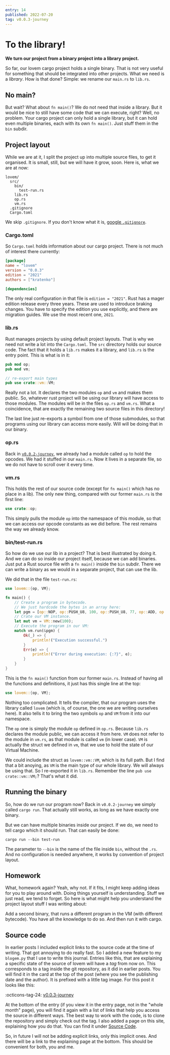 ```yaml
---
entry: 14
published: 2022-07-20
tag: v0.0.3-journey
---
```



# To the library!

__We turn our project from a binary project into a library project.__

So far, our lovem cargo project holds a single binary. That is not very useful for something that should be 
integrated into other projects. What we need is a *library*. How is that done? Simple: we rename our 
`main.rs` to `lib.rs`.

## No main?
But wait? What about `fn main()`? We do not need that inside a library. But it would be nice to still 
have some code that we can execute, right? Well, no problem. Your cargo project can only hold a single 
library, but it can hold even multiple binaries, each with its own `fn main()`. Just stuff them in the 
`bin` subdir. 

## Project layout
While we are at it, I split the project up into multiple source files, to get it organised. It is small, still, 
but we will have it grow, soon. Here is, what we are at now:

~~~
lovem/
  src/
    bin/
      test-run.rs
    lib.rs
    op.rs
    vm.rs
  .gitignore
  Cargo.toml
~~~

We skip `.gitignore`. If you don't know what it is, [google `.gitignore`](https://www.google.com/search?q=.gitignore).

### Cargo.toml
So `Cargo.toml` holds information about our cargo project. There is not much of interest there currently:

~~~toml
[package]
name = "lovem"
version = "0.0.3"
edition = "2021"
authors = ["kratenko"]

[dependencies]
~~~

The only real configuration in that file is `edition = "2021"`. Rust has a mager edition release every three years. 
These are used to introduce braking changes. You have to specify the edition you use explicitly, and there are 
migration guides. We use the most recent one, `2021`.

### lib.rs
Rust manages projects by using default project layouts. That is why we need not write a lot into the `Cargo.toml`.
The `src` directory holds our source code. The fact that it holds a `lib.rs` makes it a library, and `lib.rs` is 
the entry point. This is what is in it:

~~~rust
pub mod op;
pub mod vm;

// re-export main types
pub use crate::vm::VM;
~~~

Really not a lot. It declares the two modules `op` and `vm` and makes them public. So, whatever rust project 
will be using our library will have access to those modules. The modules will be in the files `op.rs` and 
`vm.rs`. What a coincidence, that are exactly the remaining two source files in this directory!

The last line just re-exports a symbol from one of those submodules, so that programs using our 
library can access more easily. Will will be doing that in our binary.

### op.rs
Back in [`v0.0.2-journey`](https://github.com/kratenko/lovem/blob/v0.0.2-journey/src/main.rs), 
we already had a module called `op` to hold the opcodes. We had it stuffed in our `main.rs`. Now it 
lives in a separate file, so we do not have to scroll over it every time.

### vm.rs
This holds the rest of our source code (except for `fn main()` which has no place in a lib). The only 
new thing, compared with our former `main.rs` is the first line:

~~~rust
use crate::op;
~~~

This simply pulls the module `op` into the namespace of this module, so that we can access our 
opcode constants as we did before. The rest remains the way we already know.

### bin/test-run.rs
So how do we use our lib in a project? That is best illustrated by doing it. And we can do so inside 
our project itself, because we can add binaries. Just put a Rust source file with a `fn main()`
inside the `bin` subdir. There we can write a binary as we would in a separate project, that can use 
the lib.

We did that in the file `test-run.rs`:

~~~rust
use lovem::{op, VM};

fn main() {
    // Create a program in bytecode.
    // We just hardcode the bytes in an array here:
    let pgm = [op::NOP, op::PUSH_U8, 100, op::PUSH_U8, 77, op::ADD, op::POP, 0xff];
    // Crate our VM instance.
    let mut vm = VM::new(100);
    // Execute the program in our VM:
    match vm.run(&pgm) {
        Ok(_) => {
            println!("Execution successful.")
        }
        Err(e) => {
            println!("Error during execution: {:?}", e);
        }
    }
}
~~~

This is the `fn main()` function from our former `main.rs`. Instead of having all the functions 
and definitions, it just has this single line at the top: 

~~~rust
use lovem::{op, VM};
~~~

Nothing too complicated. It tells the compiler, that our program uses the library called `lovem`
(which is, of course, the one we are writing ourselves here). It also tells it to bring the two 
symbols `op` and `VM` from it into our namespace.

The `op` one is simply the module `op` defined in `op.rs`. Because `lib.rs` declares the module 
public, we can access it from here. `VM` does not refer to the module in `vm.rs`, as that module 
is called `vm` (in lower case). `VM` is actually the struct we defined in `vm`, that we use to 
hold the state of our Virtual Machine.

We could include the struct as `lovem::vm::VM`, which is its full path. But I find that a bit 
anoying, as `VM` is the main type of our whole library. We will always be using that. So I 
re-exported it in `lib.rs`. Remember the line `pub use crate::vm::VM;`? That's what it did.

## Running the binary
So, how do we run our program now? Back in `v0.0.2-journey` we simply called
`cargo run`. That actually still works, as long as we have exactly one binary.

But we can have multiple binaries inside our project. If we do, we need to tell cargo which it should run. That 
can easily be done:

~~~shell
cargo run --bin test-run
~~~

The parameter to `--bin` is the name of the file inside `bin`, without the `.rs`. And no configuration 
is needed anywhere, it works by convention of project layout. 

## Homework
What, homework again? Yeah, why not. If it fits, I might keep adding ideas for you to play around with.
Doing things yourself is understanding. Stuff we just read, we tend to forget. So here is what might help 
you understand the project layout stuff I was writing about:

Add a second binary, that runs a different program in the VM (with different bytecode). 
You have all the knowledge to do so. And then run it with cargo. 

## Source code
In earlier posts I included explicit links to the source code at the time of writing. That got 
annoying to do really fast. So I added a new feature to my `blogem.py` that I use to write this journal. 
Entries like this, that are explaining a specific state of the source of lovem will have a *tag* from 
now on. This corresponds to a tag inside the git repository, as it did in earlier posts. You will 
find it in the card at the top of the post (where you see the publishing date and the author). It is 
prefixed with a little tag image. For this post it looks like this:

:octicons-tag-24: [v0.0.3-journey](https://github.com/kratenko/lovem/releases/tag/v0.0.3-journey)

At the bottom of the entry (if you view it in the entry page, not in the "whole month" page), you will 
find it again with a list of links that help you access the source in different ways. The best way to 
work with the code, is to clone the repository and simply check out the tag. I also added a page on this site, 
explaining how you do that. You can find it under [Source Code](../source-code.md). 

So, in future I will not be adding explicit links, only this implicit ones. And there will be a 
link to the explaining page at the bottom. This should be convenient for both, you and me.